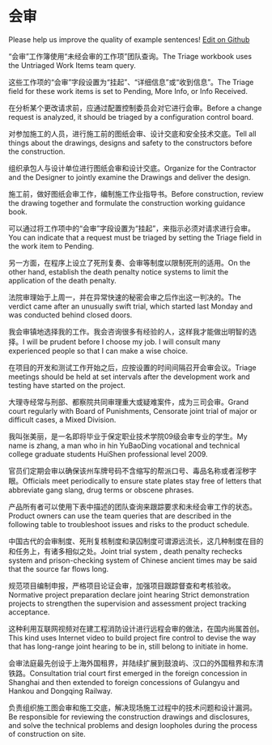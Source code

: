 # 会审

Please help us improve the quality of example sentences! [Edit on Github](https://github.com/jiyushe/jiyu-example-sentence-source/blob/main/chinese/huishen.md)

<p><span class="chinese">“会审”工作簿使用“未经会审的工作项”团队查询。</span><span class="english">The Triage workbook uses the Untriaged Work Items team query.</span></p>

<p><span class="chinese">这些工作项的“会审”字段设置为“挂起”、“详细信息”或“收到信息”。</span><span class="english">The Triage field for these work items is set to Pending, More Info, or Info Received.</span></p>

<p><span class="chinese">在分析某个更改请求前，应通过配置控制委员会对它进行会审。</span><span class="english">Before a change request is analyzed, it should be triaged by a configuration control board.</span></p>

<p><span class="chinese">对参加施工的人员，进行施工前的图纸会审、设计交底和安全技术交底。</span><span class="english">Tell all things about the drawings, designs and safety to the constructors before the construction.</span></p>

<p><span class="chinese">组织承包人与设计单位进行图纸会审和设计交底。</span><span class="english">Organize for the Contractor and the Designer to jointly examine the Drawings and deliver the design.</span></p>

<p><span class="chinese">施工前，做好图纸会审工作，编制施工作业指导书。</span><span class="english">Before construction, review the drawing together and formulate the construction working guidance book.</span></p>

<p><span class="chinese">可以通过将工作项中的“会审”字段设置为“挂起”，来指示必须对请求进行会审。</span><span class="english">You can indicate that a request must be triaged by setting the Triage field in the work item to Pending.</span></p>

<p><span class="chinese">另一方面，在程序上设立了死刑复奏、会审等制度以限制死刑的适用。</span><span class="english">On the other hand, establish the death penalty notice systems to limit the application of the death penalty.</span></p>

<p><span class="chinese">法院审理始于上周一，并在异常快速的秘密会审之后作出这一判决的。</span><span class="english">The verdict came after an unusually swift trial, which started last Monday and was conducted behind closed doors.</span></p>

<p><span class="chinese">我会审镇地选择我的工作。我会咨询很多有经验的人，这样我才能做出明智的选择。</span><span class="english">I will be prudent before I choose my job. I will consult many experienced people so that I can make a wise choice.</span></p>

<p><span class="chinese">在项目的开发和测试工作开始之后，应按设置的时间间隔召开会审会议。</span><span class="english">Triage meetings should be held at set intervals after the development work and testing have started on the project.</span></p>

<p><span class="chinese">大理寺经常与刑部、都察院共同审理重大或疑难案件，成为三司会审。</span><span class="english">Grand court regularly with Board of Punishments, Censorate joint trial of major or difficult cases, a Mixed Division.</span></p>

<p><span class="chinese">我叫张美丽，是一名即将毕业于保定职业技术学院09级会审专业的学生。</span><span class="english">My name is zhang, a man who in hin YuBaoDing vocational and technical college graduate students HuiShen professional level 2009.</span></p>

<p><span class="chinese">官员们定期会审以确保该州车牌号码不含缩写的帮派口号、毒品名称或者淫秽字眼。</span><span class="english">Officials meet periodically to ensure state plates stay free of letters that abbreviate gang slang, drug terms or obscene phrases.</span></p>

<p><span class="chinese">产品所有者可以使用下表中描述的团队查询来跟踪要求和未经会审工作的状态。</span><span class="english">Product owners can use the team queries that are described in the following table to troubleshoot issues and risks to the product schedule.</span></p>

<p><span class="chinese">中国古代的会审制度、死刑复核制度和录囚制度可谓源远流长，这几种制度在目的和任务上，有诸多相似之处。</span><span class="english">Joint trial system , death penalty rechecks system and prison-checking system of Chinese ancient times may be said that the source far flows long.</span></p>

<p><span class="chinese">规范项目编制申报，严格项目论证会审，加强项目跟踪督查和考核验收。</span><span class="english">Normative project preparation declare joint hearing Strict demonstration projects to strengthen the supervision and assessment project tracking acceptance.</span></p>

<p><span class="chinese">这种利用互联网视频对在建工程消防设计进行远程会审的做法，在国内尚属首创。</span><span class="english">This kind uses Internet video to build project fire control to devise the way that has long-range joint hearing to be in, still belong to initiate in home.</span></p>

<p><span class="chinese">会审法庭最先创设于上海外国租界，并陆续扩展到鼓浪屿、汉口的外国租界和东清铁路。</span><span class="english">Consultation trial court first emerged in the foreign concession in Shanghai and then extended to foreign concessions of Gulangyu and Hankou and Dongqing Railway.</span></p>

<p><span class="chinese">负责组织施工图会审和施工交底，解决现场施工过程中的技术问题和设计漏洞。</span><span class="english">Be responsible for reviewing the construction drawings and disclosures, and solve the technical problems and design loopholes during the process of construction on site.</span></p>

